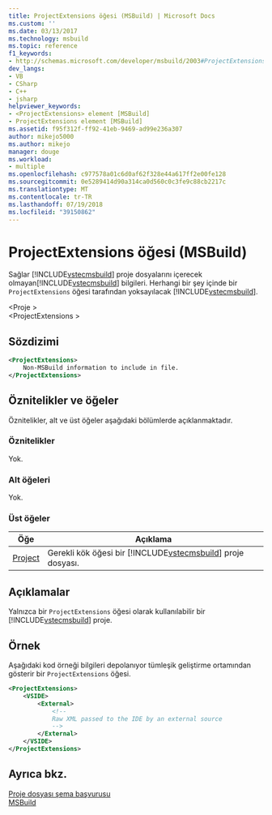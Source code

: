 ```yaml
---
title: ProjectExtensions öğesi (MSBuild) | Microsoft Docs
ms.custom: ''
ms.date: 03/13/2017
ms.technology: msbuild
ms.topic: reference
f1_keywords:
- http://schemas.microsoft.com/developer/msbuild/2003#ProjectExtensions
dev_langs:
- VB
- CSharp
- C++
- jsharp
helpviewer_keywords:
- <ProjectExtensions> element [MSBuild]
- ProjectExtensions element [MSBuild]
ms.assetid: f95f312f-ff92-41eb-9469-ad99e236a307
author: mikejo5000
ms.author: mikejo
manager: douge
ms.workload:
- multiple
ms.openlocfilehash: c977578a01c6d0af62f328e44a617ff2e00fe128
ms.sourcegitcommit: 0e5289414d90a314ca0d560c0c3fe9c88cb2217c
ms.translationtype: MT
ms.contentlocale: tr-TR
ms.lasthandoff: 07/19/2018
ms.locfileid: "39150862"
---
```

# <a name="projectextensions-element-msbuild"></a>ProjectExtensions öğesi (MSBuild)
Sağlar [!INCLUDE[vstecmsbuild](../extensibility/internals/includes/vstecmsbuild_md.md)] proje dosyalarını içerecek olmayan[!INCLUDE[vstecmsbuild](../extensibility/internals/includes/vstecmsbuild_md.md)] bilgileri. Herhangi bir şey içinde bir `ProjectExtensions` öğesi tarafından yoksayılacak [!INCLUDE[vstecmsbuild](../extensibility/internals/includes/vstecmsbuild_md.md)].  

 \<Proje >  
 \<ProjectExtensions >  

## <a name="syntax"></a>Sözdizimi  

```xml  
<ProjectExtensions>  
    Non-MSBuild information to include in file.  
</ProjectExtensions>  
```  

## <a name="attributes-and-elements"></a>Öznitelikler ve öğeler  
 Öznitelikler, alt ve üst öğeler aşağıdaki bölümlerde açıklanmaktadır.  

### <a name="attributes"></a>Öznitelikler  
 Yok.  

### <a name="child-elements"></a>Alt öğeleri  
 Yok.  

### <a name="parent-elements"></a>Üst öğeler  

|Öğe|Açıklama|  
|-------------|-----------------|  
|[Project](../msbuild/project-element-msbuild.md)|Gerekli kök öğesi bir [!INCLUDE[vstecmsbuild](../extensibility/internals/includes/vstecmsbuild_md.md)] proje dosyası.|  

## <a name="remarks"></a>Açıklamalar  
 Yalnızca bir `ProjectExtensions` öğesi olarak kullanılabilir bir [!INCLUDE[vstecmsbuild](../extensibility/internals/includes/vstecmsbuild_md.md)] proje.  

## <a name="example"></a>Örnek  
 Aşağıdaki kod örneği bilgileri depolanıyor tümleşik geliştirme ortamından gösterir bir `ProjectExtensions` öğesi.  

```xml  
<ProjectExtensions>  
    <VSIDE>  
        <External>  
            <!--  
            Raw XML passed to the IDE by an external source  
            -->  
        </External>  
    </VSIDE>  
</ProjectExtensions>  
```  

## <a name="see-also"></a>Ayrıca bkz.  
 [Proje dosyası şema başvurusu](../msbuild/msbuild-project-file-schema-reference.md)  
 [MSBuild](../msbuild/msbuild.md)
